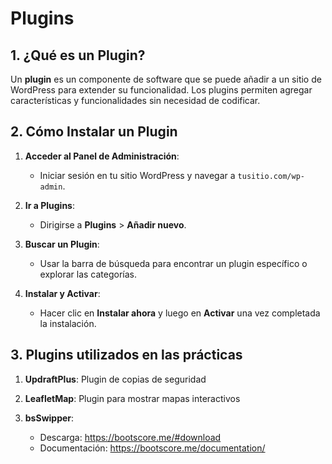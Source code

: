 # Plugins

## 1. ¿Qué es un Plugin?
Un **plugin** es un componente de software que se puede añadir a un sitio de WordPress para extender su funcionalidad. Los plugins permiten agregar características y funcionalidades sin necesidad de codificar.

## 2. Cómo Instalar un Plugin
1. **Acceder al Panel de Administración**:
   - Iniciar sesión en tu sitio WordPress y navegar a `tusitio.com/wp-admin`.

2. **Ir a Plugins**:
   - Dirigirse a **Plugins** > **Añadir nuevo**.

3. **Buscar un Plugin**:
   - Usar la barra de búsqueda para encontrar un plugin específico o explorar las categorías.

4. **Instalar y Activar**:
   - Hacer clic en **Instalar ahora** y luego en **Activar** una vez completada la instalación.
   
## 3. Plugins utilizados en las prácticas

1. **UpdraftPlus**: Plugin de copias de seguridad

2. **LeafletMap**: Plugin para mostrar mapas interactivos

3.  **bsSwipper**:
    - Descarga: https://bootscore.me/#download
	- Documentación: https://bootscore.me/documentation/